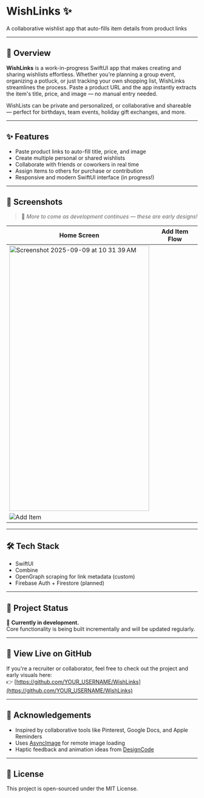 # WishLinks ✨  
A collaborative wishlist app that auto-fills item details from product links

---

## 📱 Overview

**WishLinks** is a work-in-progress SwiftUI app that makes creating and sharing wishlists effortless. Whether you're planning a group event, organizing a potluck, or just tracking your own shopping list, WishLinks streamlines the process. Paste a product URL and the app instantly extracts the item's title, price, and image — no manual entry needed.

WishLists can be private and personalized, or collaborative and shareable — perfect for birthdays, team events, holiday gift exchanges, and more.

---

## ✨ Features

- Paste product links to auto-fill title, price, and image
- Create multiple personal or shared wishlists
- Collaborate with friends or coworkers in real time
- Assign items to others for purchase or contribution
- Responsive and modern SwiftUI interface (in progress!)

---

## 📸 Screenshots

> 🔧 _More to come as development continues — these are early designs!_

| Home Screen | Add Item Flow |
|-------------|----------------|
| <img width="368" height="699" alt="Screenshot 2025-09-09 at 10 31 39 AM" src="https://github.com/user-attachments/assets/431671e1-9499-43b8-a534-157108ae6657" />
 | ![Add Item](Screenshots/add-item.png) |

---

## 🛠 Tech Stack

- SwiftUI
- Combine
- OpenGraph scraping for link metadata (custom)
- Firebase Auth + Firestore (planned)

---

## 🚧 Project Status

🧪 **Currently in development.**  
Core functionality is being built incrementally and will be updated regularly.

---

## 🔗 View Live on GitHub

If you're a recruiter or collaborator, feel free to check out the project and early visuals here:  
👉 [https://github.com/YOUR_USERNAME/WishLinks](https://github.com/YOUR_USERNAME/WishLinks)

---

## 🙌 Acknowledgements

- Inspired by collaborative tools like Pinterest, Google Docs, and Apple Reminders
- Uses [AsyncImage](https://developer.apple.com/documentation/swiftui/asyncimage) for remote image loading
- Haptic feedback and animation ideas from [DesignCode](https://designcode.io/)

---

## 📄 License

This project is open-sourced under the MIT License.
